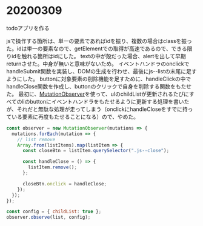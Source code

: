 
# 20200309

todoアプリを作る

jsで操作する箇所は、単一の要素であればidを振り、複数の場合はclassを振った。idは単一の要素なので、getElementでの取得が高速であるので、できる限りidを触れる箇所はidにした。
textの中が殻だった場合、alertを出して早期returnさせた。中身が無いと意味がないため。
イベントハンドラのonclickでhandleSubmit関数を実装し、DOMの生成を行わせ、最後にjs--listの末尾に足すようにした。
buttonに対象要素の削除機能を足すために、handleClickの中でhandleClose関数を作成し、buttonのクリックで自身を削除する関数をもたせた。
最初に、[MutationObserver](https://developer.mozilla.org/ja/docs/Web/API/MutationObserver)を使って、ulのchildListが更新されるたびにすべてのliのbuttonにイベントハンドラをもたせるように更新する処理を書いたが、それだと無駄な処理が走ってしまう（onclickにhandleCloseをすでに持っている要素に再度もたせることになる）ので、やめた。

```js
const observer = new MutationObserver(mutations => {
  mutations.forEach(mutation => {
    // list remove
    Array.from(listItems).map(listItem => {
      const closeBtn = listItem.querySelector(".js--close");

      const handleClose = () => {
        listItem.remove();
      };

      closeBtn.onclick = handleClose;
    });
  });
});

const config = { childList: true };
observer.observe(list, config);
```